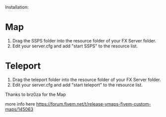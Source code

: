 Installation:

# Map
1. Drag the SSPS folder into the resource folder of your FX Server folder.
2. Edit your server.cfg and add "start SSPS" to the resource list.

# Teleport 
1. Drag the teleport folder into the resource folder of your FX Server folder.
2. Edit your server.cfg and add "start teleport" to the resource list.


Thanks to brz0za  for the Map

more info here
https://forum.fivem.net/t/release-ymaps-fivem-custom-maps/145063
